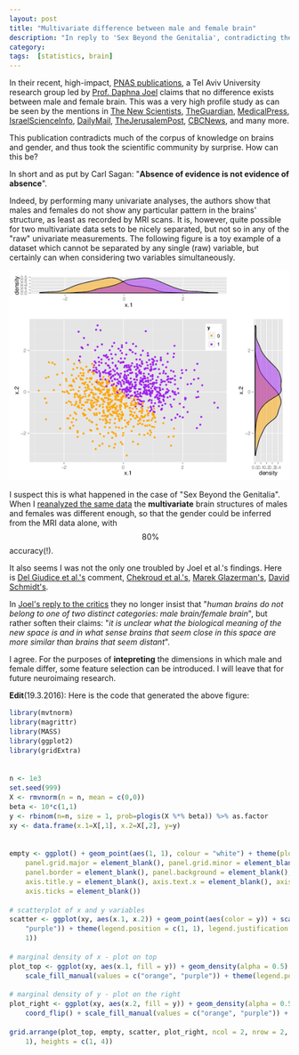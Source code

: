 ```yaml
---
layout: post
title: "Multivariate difference between male and female brain"
description: "In reply to 'Sex Beyond the Genitalia', contradicting the authors' findings." 
category: 
tags:  [statistics, brain]
---
```


In their recent, high-impact, [PNAS publications](http://www.pnas.org/content/112/50/15468.abstract), a Tel Aviv University research group led by [Prof. Daphna Joel](http://people.socsci.tau.ac.il/mu/daphnajoel/) claims that no difference exists between male and female brain. 
This was a very high profile study as can be seen by the mentions in 
[The New Scientists](https://www.newscientist.com/article/dn28582-scans-prove-theres-no-such-thing-as-a-male-or-female-brain/), 
[TheGuardian](https://www.theguardian.com/science/2015/dec/01/brain-sex-many-ways-to-be-male-and-female),
[MedicalPress](http://medicalxpress.com/news/2015-11-male-female-brain-valid-distinction.html),
[IsraelScienceInfo](http://www.israelscienceinfo.com/en/medecine/femmes-et-sciences-pour-luniversite-de-tel-aviv-les-cerveaux-feminins-et-masculins-sont-un-patchwork-de-caracteristiques/),
[DailyMail](http://www.dailymail.co.uk/sciencetech/article-3340123/Male-vs-female-brain-Not-valid-distinction-study-says.html), 
[TheJerusalemPost](http://www.jpost.com/Business-and-Innovation/Health-and-Science/TAU-neuroscientists-Brains-are-not-gendered-435882), 
[CBCNews](http://www.cbc.ca/news/technology/brain-sex-differences-1.3344954), and many more. 


This publication contradicts much of the corpus of knowledge on brains and gender, and thus took the scientific community by surprise. How can this be?

In short and as put by Carl Sagan: 
"__Absence of evidence is not evidence of absence__". 

Indeed, by performing many univariate analyses, the authors show that males and females do not show any particular pattern in the brains' structure, as least as recorded by MRI scans.
It is, however, quite possible for two multivariate data sets to be nicely separated, but not so in any of the "raw" univariate measurements. 
The following figure is a toy example of a dataset which cannot be separated by any single (raw) variable, but certainly can when considering two variables simultaneously. 

 ![Multivariate seperability](../images/overlap.png) 
 
 I suspect this is what happened in the case of "Sex Beyond the Genitalia". When I [reanalyzed the same data](http://www.pnas.org/content/early/2016/03/15/1523961113.full?sid=71a90a9a-ec35-45a3-a11a-63d0fc116fa9) the __multivariate__ brain structures of males and females was different enough, so that the gender could be inferred from the MRI data alone, with $$~ 80\%$$ accuracy(!). 

It also seems I was not the only one troubled by Joel et al.'s findings. Here is 
[Del Giudice et al.'s](http://www.pnas.org/content/early/2016/03/15/1525534113.full?sid=71a90a9a-ec35-45a3-a11a-63d0fc116fa9) comment, 
[Chekroud et al.'s](http://www.pnas.org/content/early/2016/03/15/1523888113.full),
[Marek Glazerman's](http://www.pnas.org/content/early/2016/03/07/1524418113.extract), 
[David Schmidt's](https://www.psychologytoday.com/blog/sexual-personalities/201512/statistical-abracadabra-making-sex-differences-disappear).

In [Joel's reply to the critics](http://www.pnas.org/content/early/2016/03/15/1600792113.full?sid=71a90a9a-ec35-45a3-a11a-63d0fc116fa9#ref-8) they no longer insist that 
"_human brains do not belong to one of two distinct categories: male brain/female brain_", but rather soften their claims:
"_it is unclear what the biological meaning of the new space is and in what sense brains that seem close in this space are more similar than brains that seem distant_".

I agree. For the purposes of __intepreting__ the dimensions in which male and female differ, some feature selection can be introduced. 
I will leave that for future neuroimaing research. 



__Edit__(19.3.2016):
Here is the code that generated the above figure:
```r
library(mvtnorm)
library(magrittr)
library(MASS)
library(ggplot2)
library(gridExtra)


n <- 1e3
set.seed(999)
X <- rmvnorm(n = n, mean = c(0,0))
beta <- 10*c(1,1)
y <- rbinom(n=n, size = 1, prob=plogis(X %*% beta)) %>% as.factor
xy <- data.frame(x.1=X[,1], x.2=X[,2], y=y)


empty <- ggplot() + geom_point(aes(1, 1), colour = "white") + theme(plot.background = element_blank(), 
    panel.grid.major = element_blank(), panel.grid.minor = element_blank(), 
    panel.border = element_blank(), panel.background = element_blank(), axis.title.x = element_blank(), 
    axis.title.y = element_blank(), axis.text.x = element_blank(), axis.text.y = element_blank(), 
    axis.ticks = element_blank())

# scatterplot of x and y variables
scatter <- ggplot(xy, aes(x.1, x.2)) + geom_point(aes(color = y)) + scale_color_manual(values = c("orange", 
    "purple")) + theme(legend.position = c(1, 1), legend.justification = c(1, 
    1))

# marginal density of x - plot on top
plot_top <- ggplot(xy, aes(x.1, fill = y)) + geom_density(alpha = 0.5) + 
    scale_fill_manual(values = c("orange", "purple")) + theme(legend.position = "none")

# marginal density of y - plot on the right
plot_right <- ggplot(xy, aes(x.2, fill = y)) + geom_density(alpha = 0.5) + 
    coord_flip() + scale_fill_manual(values = c("orange", "purple")) + theme(legend.position = "none")

grid.arrange(plot_top, empty, scatter, plot_right, ncol = 2, nrow = 2, widths = c(4, 
    1), heights = c(1, 4))

```
